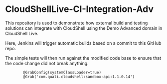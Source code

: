 # CloudShellLive-CI-Integration-Adv

This repository is used to demonstrate how external build and testing solutions can integrate with CloudShell using the Demo Advanced domain in CloudShell Live.

Here, Jenkins will trigger automatic builds based on a commit to this GitHub repo. 

The simple tests will then run against the modified code base to ensure that the code change did not break anything.

            @GrabConfig(systemClassLoader=true)
            @Grab('com.quali.cloudshell:sandbox-api:1.1.0.14')